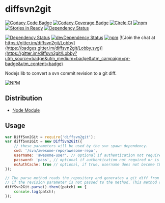 # diffsvn2git

[![Codacy Code Badge](https://api.codacy.com/project/badge/grade/ddb909b3f3ba4b21a20b8de2ae972215)](https://www.codacy.com/app/diffsvn2git)
[![Codacy Coverage Badge](https://api.codacy.com/project/badge/coverage/ddb909b3f3ba4b21a20b8de2ae972215)](https://www.codacy.com/app/nickrfer/diffsvn2git)
[![Circle CI](https://circleci.com/gh/nickrfer/diffsvn2git.svg?style=svg)](https://circleci.com/gh/nickrfer/diffsvn2git)
[![npm](https://img.shields.io/npm/v/diffsvn2git.svg)](https://www.npmjs.com/package/diffsvn2git)
[![Stories in Ready](https://badge.waffle.io/nickrfer/diffsvn2git.png?label=ready&title=Ready)](https://waffle.io/nickrfer/diffsvn2git)
[![Dependency Status](https://dependencyci.com/github/nickrfer/diffsvn2git/badge)](https://dependencyci.com/github/nickrfer/diffsvn2git)

[![Dependency Status](https://david-dm.org/nickrfer/diffsvn2git.svg)](https://david-dm.org/nickrfer/diffsvn2git)
[![devDependency Status](https://david-dm.org/nickrfer/diffsvn2git/dev-status.svg)](https://david-dm.org/nickrfer/diffsvn2git#info=devDependencies)
[![npm](https://img.shields.io/npm/l/diffsvn2git.svg)]()
[![Join the chat at https://gitter.im/diffsvn2git/Lobby](https://badges.gitter.im/diffsvn2git/Lobby.svg)](https://gitter.im/diffsvn2git/Lobby?utm_source=badge&utm_medium=badge&utm_campaign=pr-badge&utm_content=badge)


Nodejs lib to convert a svn commit revision to a git diff.

[![NPM](https://nodei.co/npm/diffsvn2git.png?downloads=true&downloadRank=true&stars=true)](https://nodei.co/npm/diffsvn2git/)

## Distribution

* [Node Module](https://www.npmjs.org/package/diffsvn2git)

## Usage

```javascript
var DiffSvn2Git = require('diffsvn2git');
var diffSvn2Git = new DiffSvn2Git({
    // these parameters will be used by the svn spawn dependency.
    cwd: '/svn/awesome-repo/awesome-repo',
    username: 'awesome-user', // optional if authentication not required or is already saved
    password: 'pass', // optional if authentication not required or is already saved
    noAuthCache: true // optional, if true, username does not become the logged in user on the machine
});

// The parse method reads the repository and generates a git diff from the revision passed, or the last commit's revision
// if the revision parameter is not passed to the method. This method returns a Promise object.
diffSvn2Git.parse().then((patch) => {
    console.log(patch);
});
```
